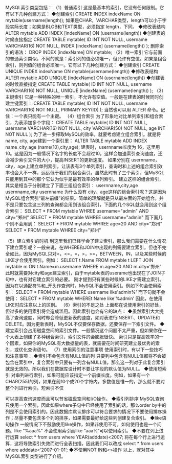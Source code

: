 ﻿MySQL索引类型包括：
（1）普通索引
这是最基本的索引，它没有任何限制。它有以下几种创建方式：
◆创建索引
CREATE INDEX indexName ON mytable(username(length)); 如果是CHAR，VARCHAR类型，length可以小于字段实际长度；如果是BLOB和TEXT类型，必须指定 length，下同。
◆修改表结构
ALTER mytable ADD INDEX [indexName] ON (username(length)) ◆创建表的时候直接指定
CREATE TABLE mytable(   ID INT NOT NULL,    username VARCHAR(16) NOT NULL,   INDEX [indexName] (username(length))   );  删除索引的语法：
DROP INDEX [indexName] ON mytable;
（2）唯一索引
它与前面的普通索引类似，不同的就是：索引列的值必须唯一，但允许有空值。如果是组合索引，则列值的组合必须唯一。它有以下几种创建方式：
◆创建索引
CREATE UNIQUE INDEX indexName ON mytable(username(length)) ◆修改表结构
ALTER mytable ADD UNIQUE [indexName] ON (username(length)) ◆创建表的时候直接指定
CREATE TABLE mytable(   ID INT NOT NULL,    username VARCHAR(16) NOT NULL,   UNIQUE [indexName] (username(length))   );
（3）主键索引
它是一种特殊的唯一索引，不允许有空值。一般是在建表的时候同时创建主键索引：
CREATE TABLE mytable(   ID INT NOT NULL,    username VARCHAR(16) NOT NULL,   PRIMARY KEY(ID)   );  当然也可以用 ALTER 命令。记住：一个表只能有一个主键。
（4）组合索引
为了形象地对比单列索引和组合索引，为表添加多个字段：
CREATE TABLE mytable(   ID INT NOT NULL,    username VARCHAR(16) NOT NULL,   city VARCHAR(50) NOT NULL,   age INT NOT NULL  );  为了进一步榨取MySQL的效率，就要考虑建立组合索引。就是将 name, city, age建到一个索引里：
ALTER TABLE mytable ADD INDEX name_city_age (name(10),city,age); 建表时，usernname长度为 16，这里用 10。这是因为一般情况下名字的长度不会超过10，这样会加速索引查询速度，还会减少索引文件的大小，提高INSERT的更新速度。
如果分别在 usernname，city，age上建立单列索引，让该表有3个单列索引，查询时和上述的组合索引效率也会大不一样，远远低于我们的组合索引。虽然此时有了三个索引，但MySQL只能用到其中的那个它认为似乎是最有效率的单列索引。
建立这样的组合索引，其实是相当于分别建立了下面三组组合索引：
usernname,city,age   usernname,city   usernname  为什么没有 city，age这样的组合索引呢？这是因为MySQL组合索引“最左前缀”的结果。简单的理解就是只从最左面的开始组合。并不是只要包含这三列的查询都会用到该组合索引，下面的几个SQL就会用到这个组合索引：
SELECT * FROM mytable WHREE username="admin" AND city="郑州"  SELECT * FROM mytable WHREE username="admin" 而下面几个则不会用到：
SELECT * FROM mytable WHREE age=20 AND city="郑州"  SELECT * FROM mytable WHREE city="郑州"

（5）建立索引的时机
到这里我们已经学会了建立索引，那么我们需要在什么情况下建立索引呢？一般来说，在WHERE和JOIN中出现的列需要建立索引，但也不完全如此，因为MySQL只对<，<=，=，>，>=，BETWEEN，IN，以及某些时候的LIKE才会使用索引。例如：
SELECT t.Name  FROM mytable t LEFT JOIN mytable m    ON t.Name=m.username WHERE m.age=20 AND m.city='郑州' 此时就需要对city和age建立索引，由于mytable表的userame也出现在了JOIN子句中，也有对它建立索引的必要。
刚才提到只有某些时候的LIKE才需建立索引。因为在以通配符%和_开头作查询时，MySQL不会使用索引。例如下句会使用索引：
SELECT * FROM mytable WHERE username like'admin%' 而下句就不会使用：
SELECT * FROM mytable WHEREt Name like'%admin' 因此，在使用LIKE时应注意以上的区别。
（6）索引的不足之处
上面都在说使用索引的好处，但过多的使用索引将会造成滥用。因此索引也会有它的缺点：
◆虽然索引大大提高了查询速度，同时却会降低更新表的速度，如对表进行INSERT、UPDATE和DELETE。因为更新表时，MySQL不仅要保存数据，还要保存一下索引文件。
◆建立索引会占用磁盘空间的索引文件。一般情况这个问题不太严重，但如果你在一个大表上创建了多种组合索引，索引文件的会膨胀很快。
索引只是提高效率的一个因素，如果你的MySQL有大数据量的表，就需要花时间研究建立最优秀的索引，或优化查询语句。
（7）使用索引的注意事项
使用索引时，有以下一些技巧和注意事项：
◆索引不会包含有NULL值的列
只要列中包含有NULL值都将不会被包含在索引中，复合索引中只要有一列含有NULL值，那么这一列对于此复合索引就是无效的。所以我们在数据库设计时不要让字段的默认值为NULL。
◆使用短索引
对串列进行索引，如果可能应该指定一个前缀长度。例如，如果有一个CHAR(255)的列，如果在前10个或20个字符内，多数值是惟一的，那么就不要对整个列进行索引。短索引不仅

可以提高查询速度而且可以节省磁盘空间和I/O操作。
◆索引列排序
MySQL查询只使用一个索引，因此如果where子句中已经使用了索引的话，那么order by中的列是不会使用索引的。因此数据库默认排序可以符合要求的情况下不要使用排序操作；尽量不要包含多个列的排序，如果需要最好给这些列创建复合索引。
◆like语句操作
一般情况下不鼓励使用like操作，如果非使用不可，如何使用也是一个问题。like “%aaa%” 不会使用索引而like “aaa%”可以使用索引。
◆不要在列上进行运算
select * from users where YEAR(adddate)<2007; 将在每个行上进行运算，这将导致索引失效而进行全表扫描，因此我们可以改成
select * from users where adddate<‘2007-01-01’;
◆不使用NOT IN和<>操作
以上，就对其中MySQL索引类型进行了介绍。